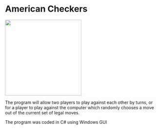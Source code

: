 # American Checkers


<img src="https://user-images.githubusercontent.com/88188019/186383865-f981a3fe-29e6-4dde-9bb7-4c01cb01d2cf.jpg" width="250" align="center">


The program will allow two players to play against each other by turns, or for
a player to play against the computer which randomly chooses a move out of
the current set of legal moves.

The program was coded in C# using Windows GUI
